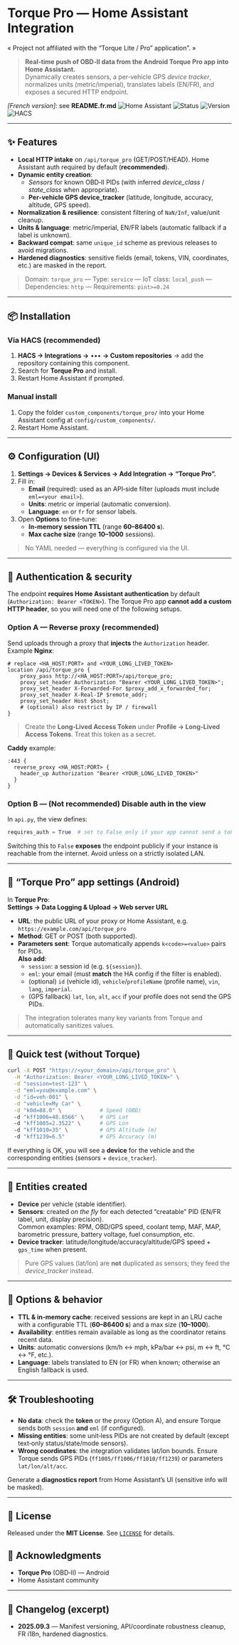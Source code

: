 # Torque Pro — Home Assistant Integration

« Project not affiliated with the “Torque Lite / Pro” application”. »

> **Real‑time push of OBD‑II data from the Android Torque Pro app into Home Assistant.**  
> Dynamically creates sensors, a per‑vehicle GPS *device tracker*, normalizes units (metric/imperial), translates labels (EN/FR), and exposes a secured HTTP endpoint.

*[French version]*: see **README.fr.md** 
![Home Assistant](https://img.shields.io/badge/Home%20Assistant-Custom%20Component-03a9f4)
![Status](https://img.shields.io/badge/iot__class-local__push-brightgreen)
![Version](https://img.shields.io/badge/version-2025.09.3-informational)
![HACS](https://img.shields.io/badge/HACS-Custom-blue.svg)

---

## ✨ Features

- **Local HTTP intake** on `/api/torque_pro` (GET/POST/HEAD). Home Assistant auth required by default (**recommended**).
- **Dynamic entity creation**:
  - *Sensors* for known OBD‑II PIDs (with inferred *device_class* / *state_class* when appropriate).
  - **Per‑vehicle GPS device_tracker** (latitude, longitude, accuracy, altitude, GPS speed).
- **Normalization & resilience**: consistent filtering of `NaN/Inf`, value/unit cleanup.
- **Units & language**: metric/imperial, EN/FR labels (automatic fallback if a label is unknown).
- **Backward compat**: same `unique_id` scheme as previous releases to avoid migrations.
- **Hardened diagnostics**: sensitive fields (email, tokens, VIN, coordinates, etc.) are masked in the report.

> Domain: `torque_pro` — Type: `service` — IoT class: `local_push` — Dependencies: `http` — Requirements: `pint>=0.24`

---

## 📦 Installation

### Via HACS (recommended)
1. **HACS → Integrations →** ••• **→ Custom repositories** → add the repository containing this component.
2. Search for **Torque Pro** and install.
3. Restart Home Assistant if prompted.

### Manual install
1. Copy the folder `custom_components/torque_pro/` into your Home Assistant config at `config/custom_components/`.
2. Restart Home Assistant.

---

## ⚙️ Configuration (UI)

1. **Settings → Devices & Services → Add Integration → “Torque Pro”.**
2. Fill in:
   - **Email** (required): used as an API‑side filter (uploads must include `eml=<your email>`).
   - **Units**: metric or imperial (automatic conversion).
   - **Language**: `en` or `fr` for sensor labels.
3. Open **Options** to fine‑tune:
   - **In‑memory session TTL** (range **60–86400 s**).
   - **Max cache size** (range **10–1000** sessions).

> No YAML needed — everything is configured via the UI.

---

## 🔐 Authentication & security

The endpoint **requires Home Assistant authentication** by default (`Authorization: Bearer <TOKEN>`). The Torque Pro app **cannot add a custom HTTP header**, so you will need one of the following setups.

### Option A — Reverse proxy (recommended)
Send uploads through a proxy that **injects** the `Authorization` header. Example **Nginx**:

```nginx
# replace <HA_HOST:PORT> and <YOUR_LONG_LIVED_TOKEN>
location /api/torque_pro {
    proxy_pass http://<HA_HOST:PORT>/api/torque_pro;
    proxy_set_header Authorization "Bearer <YOUR_LONG_LIVED_TOKEN>";
    proxy_set_header X-Forwarded-For $proxy_add_x_forwarded_for;
    proxy_set_header X-Real-IP $remote_addr;
    proxy_set_header Host $host;
    # (optional) also restrict by IP / firewall
}
```

> Create the **Long‑Lived Access Token** under **Profile → Long‑Lived Access Tokens**. Treat this token as a secret.

**Caddy** example:

```caddyfile
:443 {
  reverse_proxy <HA_HOST:PORT> {
    header_up Authorization "Bearer <YOUR_LONG_LIVED_TOKEN>"
  }
}
```

### Option B — (Not recommended) Disable auth in the view
In `api.py`, the view defines:

```python
requires_auth = True  # set to False only if your app cannot send a token
```

Switching this to `False` **exposes** the endpoint publicly if your instance is reachable from the internet. Avoid unless on a strictly isolated LAN.

---

## 📱 “Torque Pro” app settings (Android)

In **Torque Pro**:  
**Settings → Data Logging & Upload → Web server URL**

- **URL**: the public URL of your proxy or Home Assistant, e.g.  
  `https://example.com/api/torque_pro`
- **Method**: GET or POST (both supported).
- **Parameters sent**: Torque automatically appends `k<code>=<value>` pairs for PIDs.  
  **Also add**:
  - `session`: a session id (e.g. `${session}`).
  - `eml`: your email (must **match** the HA config if the filter is enabled).
  - (optional) `id` (vehicle id), `vehicle`/`profileName` (profile name), `vin`, `lang`, `imperial`.
  - (GPS fallback) `lat`, `lon`, `alt`, `acc` if your profile does not send the GPS PIDs.

> The integration tolerates many key variants from Torque and automatically sanitizes values.

---

## 🧪 Quick test (without Torque)

```bash
curl -X POST "https://<your_domain>/api/torque_pro" \
  -H "Authorization: Bearer <YOUR_LONG_LIVED_TOKEN>" \
  -d "session=test-123" \
  -d "eml=you@example.com" \
  -d "id=veh-001" \
  -d "vehicle=My Car" \
  -d "k0d=88.0" \            # Speed (OBD)
  -d "kff1006=48.8566" \     # GPS Lat
  -d "kff1005=2.3522" \      # GPS Lon
  -d "kff1010=35" \          # GPS Altitude (m)
  -d "kff1239=6.5"           # GPS Accuracy (m)
```

If everything is OK, you will see a **device** for the vehicle and the corresponding entities (sensors + `device_tracker`).

---

## 🧩 Entities created

- **Device** per vehicle (stable identifier).
- **Sensors**: created *on the fly* for each detected “creatable” PID (EN/FR label, unit, display precision).  
  Common examples: RPM, OBD/GPS speed, coolant temp, MAF, MAP, barometric pressure, battery voltage, fuel consumption, etc.
- **Device tracker**: latitude/longitude/accuracy/altitude/GPS speed + `gps_time` when present.

> Pure GPS values (lat/lon) are **not** duplicated as sensors; they feed the *device_tracker* instead.

---

## 🧰 Options & behavior

- **TTL & in‑memory cache**: received sessions are kept in an LRU cache with a configurable TTL (**60–86400 s**) and a max size (**10–1000**).  
- **Availability**: entities remain available as long as the coordinator retains recent data.  
- **Units**: automatic conversions (km/h ↔ mph, kPa/bar ↔ psi, m ↔ ft, °C ↔ °F, etc.).  
- **Language**: labels translated to EN (or FR) when known; otherwise an English fallback is used.

---

## 🛠️ Troubleshooting

- **No data**: check the **token** or the proxy (Option A), and ensure Torque sends both `session` **and** `eml` (if configured).  
- **Missing entities**: some unit‑less PIDs are not created by default (except text‑only status/state/mode sensors).  
- **Wrong coordinates**: the integration validates lat/lon bounds. Ensure Torque sends GPS PIDs (`ff1005/ff1006/ff1010/ff1239`) or parameters `lat/lon/alt/acc`.

Generate a **diagnostics report** from Home Assistant’s UI (sensitive info will be masked).

---

## 🧾 License

Released under the **MIT License**. See [`LICENSE`](./LICENSE) for details.

## 🙌 Acknowledgments

- **Torque Pro** (OBD‑II) — Android
- Home Assistant community

---

## 📄 Changelog (excerpt)

- **2025.09.3** — Manifest versioning, API/coordinate robustness cleanup, FR i18n, hardened diagnostics.
